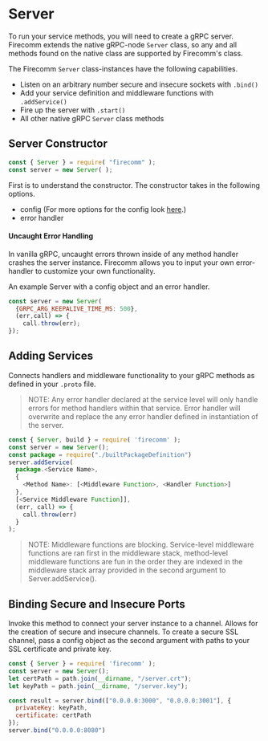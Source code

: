 # Server

To run your service methods, you will need to create a gRPC server. Firecomm extends the native gRPC-node `Server` class, so any and all methods found on the native class are supported by Firecomm's class.

The Firecomm `Server` class-instances have the following capabilities.
- Listen on an arbitrary number secure and insecure sockets with `.bind()`
- Add your service definition and middleware functions with `.addService()`
- Fire up the server with `.start()`
- All other native gRPC `Server` class methods

## Server Constructor

```javascript
const { Server } = require( "firecomm" );
const server = new Server( );
```

First is to understand the constructor. The constructor takes in the following options.
- config (For more options for the config look [here](https://grpc.github.io/grpc/core/group__grpc__arg__keys.html).)
- error handler

#### Uncaught Error Handling

In vanilla gRPC, uncaught errors thrown inside of any method handler crashes the server instance. Firecomm allows you to input your own error-handler to customize your own functionality.

An example Server with a config object and an error handler.

```javascript
const server = new Server(
  {GRPC_ARG_KEEPALIVE_TIME_MS: 500},
  (err,call) => {
    call.throw(err);
});
```

## Adding Services

Connects handlers and middleware functionality to your gRPC methods as defined in your `.proto` file. 

> NOTE: Any error handler declared at the service level will only handle errors for method handlers within that service. Error handler will overwrite and replace the any error handler defined in instantiation of the server.

```javascript
const { Server, build } = require( 'firecomm' );
const server = new Server();
const package = require("./builtPackageDefinition")
server.addService( 
  package.<Service Name>, 
  {
    <Method Name>: [<Middleware Function>, <Handler Function>]
  }, 
  [<Service Middleware Function]],
  (err, call) => {
    call.throw(err)
  }
);
```

> NOTE: Middleware functions are blocking. Service-level middleware functions are ran first in the middleware stack, method-level middleware functions are fun in the order they are indexed in the middleware stack array provided in the second argument to Server.addService().

## Binding Secure and Insecure Ports

Invoke this method to connect your server instance to a channel. Allows for the creation of secure and insecure channels. To create a secure SSL channel, pass a config object as the second argument with paths to your SSL certificate and private key.

```javascript
const { Server } = require( 'firecomm' );
const server = new Server();
let certPath = path.join(__dirname, "/server.crt");
let keyPath = path.join(__dirname, "/server.key");

const result = server.bind(["0.0.0.0:3000", "0.0.0.0:3001"], {
  privateKey: keyPath,
  certificate: certPath
});
server.bind("0.0.0.0:8080")
```